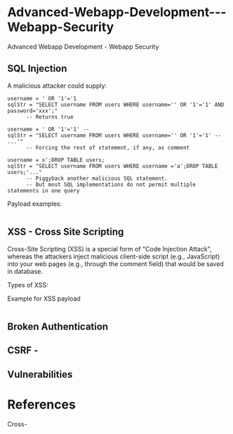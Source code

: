 # Advanced-Webapp-Development---Webapp-Security
Advanced Webapp Development - Webapp Security

## SQL Injection


A malicious attacker could supply:
```
username = ' OR '1'='1
sqlStr = "SELECT username FROM users WHERE username='' OR '1'='1' AND password='xxx';"
      -- Returns true
```
``` 
username = ' OR '1'='1' --
sqlStr = "SELECT username FROM users WHERE username='' OR '1'='1' -- ...'"
      -- Forcing the rest of statement, if any, as comment
```
```
username = x';DROP TABLE users;
sqlStr = "SELECT username FROM users WHERE username ='a';DROP TABLE users;'..."
      -- Piggyback another malicious SQL statement.
      -- But most SQL implementations do not permit multiple statements in one query
```

Payload examples:
```

```

## XSS - Cross Site Scripting

Cross-Site Scripting (XSS) is a special form of "Code Injection Attack", whereas the attackers inject malicious client-side script (e.g., JavaScript) into your web pages (e.g., through the comment field) that would be saved in database.

Types of XSS:

Example for XSS payload

```

```


## Broken Authentication


## CSRF - 


## Vulnerabilities

# References

Cross-
